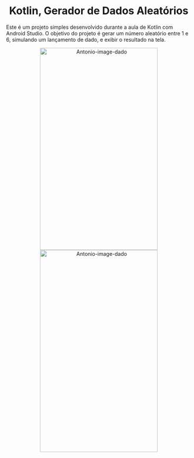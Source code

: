 <h1 align="center">Kotlin, Gerador de Dados Aleatórios</h1>
<p>Este é um projeto simples desenvolvido durante a aula de Kotlin com Android Studio. O objetivo do projeto é gerar um número aleatório entre 1 e 6, simulando um lançamento de dado, e exibir o resultado na tela.<p>
<div align="center">
  <img align="center" alt="Antonio-image-dado" height="550" width="320" src="https://developer.android.com/static/codelabs/basic-android-kotlin-training-dice-roller-images/img/c7f0d42525da7431_856.png?hl=pt-br">
  <img align="center" alt="Antonio-image-dado" height="550" width="320" src="https://developer.android.com/static/codelabs/basic-android-kotlin-training-dice-roller-images/img/ec209952f84b81bd_856.png?hl=pt-br">

